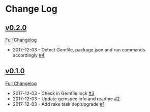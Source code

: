 # Change Log
## [v0.2.0](https://github.com/blacktangent/dep_upgrade/tree/v0.2.0)

[Full Changelog](https://github.com/blacktangent/dep_upgrade/compare/v0.1.0...v0.2.0)
*  2017-12-03 - Detect Gemfile, package.json and run commands accordingly  [#4](https://github.com/blacktangent/dep_upgrade/pull/4)

## [v0.1.0](https://github.com/blacktangent/dep_upgrade/tree/v0.1.0)

[Full Changelog](https://github.com/blacktangent/dep_upgrade/compare/b8ca43cbe...v0.1.0)
*  2017-12-03 - Check in Gemfile.lock  [#3](https://github.com/blacktangent/dep_upgrade/pull/3)
*  2017-12-03 - Update gemspec info and readme  [#2](https://github.com/blacktangent/dep_upgrade/pull/2)
*  2017-12-03 - Add rake task dep:upgrade  [#1](https://github.com/blacktangent/dep_upgrade/pull/1)

